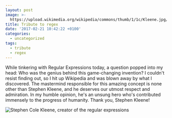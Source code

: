 ```yaml
---
layout: post
image: >-
  https://upload.wikimedia.org/wikipedia/commons/thumb/1/1c/Kleene.jpg/220px-Kleene.jpg
title: Tribute to regex
date: '2017-02-21 10:42:22 +0100'
categories:
  - uncategorized
tags:
  - tribute
  - regex
---
```


While tinkering with Regular Expressions today, a question popped into my head: Who was the genius behind this game-changing invention? I couldn't resist finding out, so I hit up Wikipedia and was blown away by what I discovered. The mastermind responsible for this amazing concept is none other than Stephen Kleene, and he deserves our utmost respect and admiration. In my humble opinion, he's an unsung hero who's contributed immensely to the progress of humanity. Thank you, Stephen Kleene!

![Stephen Cole Kleene, creator of the regular expressions](https://upload.wikimedia.org/wikipedia/commons/thumb/1/1c/Kleene.jpg/220px-Kleene.jpg)
